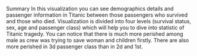 Summary 
In this visualization you can see demographics details and passenger information in Titanic between those passengers who survived and those who died. Visualization is divided into four levels (survival status, sex, age and passenger class) which will help you to dive into statistic of Titanic tragedy. You can notice that there is much more perished among male as crew was trying to save woman and children firstly. There are also more perished in 3d passenger class than in 2d and 1st.
